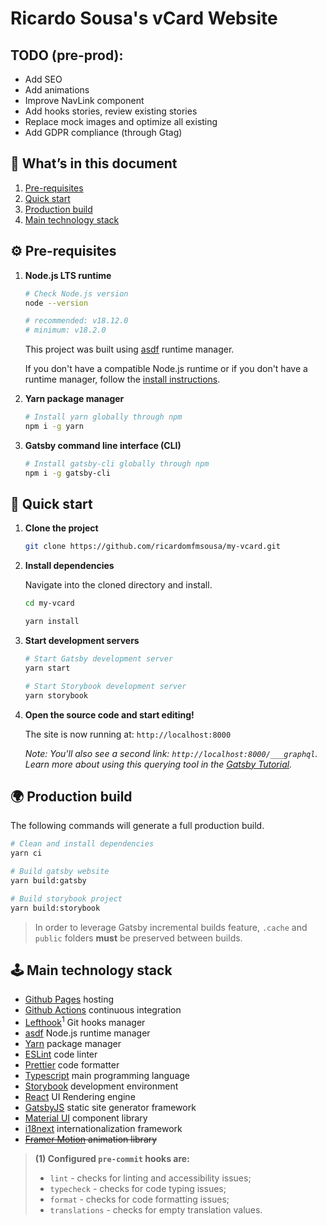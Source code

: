 # Ricardo Sousa's vCard Website

## TODO (pre-prod):

- Add SEO
- Add animations
- Improve NavLink component
- Add hooks stories, review existing stories
- Replace mock images and optimize all existing
- Add GDPR compliance (through Gtag)

## 📖 What’s in this document

1. [Pre-requisites](#%EF%B8%8F-pre-requisites)
1. [Quick start](#-quick-start)
1. [Production build](#-production-build)
1. [Main technology stack](#%EF%B8%8F-main-technology-stack)

## ⚙️ Pre-requisites

1. **Node.js LTS runtime**

   ```sh
   # Check Node.js version
   node --version

   # recommended: v18.12.0
   # minimum: v18.2.0
   ```

   This project was built using [asdf](https://asdf-vm.com/) runtime manager.

   If you don't have a compatible Node.js runtime or if you don't have a runtime manager, follow the [install instructions](https://asdf-vm.com/guide/getting-started.html).

1. **Yarn package manager**

   ```sh
   # Install yarn globally through npm
   npm i -g yarn
   ```

1. **Gatsby command line interface (CLI)**

   ```sh
   # Install gatsby-cli globally through npm
   npm i -g gatsby-cli
   ```

## 🚀 Quick start

1.  **Clone the project**

    ```sh
    git clone https://github.com/ricardomfmsousa/my-vcard.git
    ```

1.  **Install dependencies**

    Navigate into the cloned directory and install.

    ```sh
    cd my-vcard

    yarn install
    ```

1.  **Start development servers**

    ```sh
    # Start Gatsby development server
    yarn start

    # Start Storybook development server
    yarn storybook
    ```

1.  **Open the source code and start editing!**

    The site is now running at: `http://localhost:8000`

    _Note: You'll also see a second link: _`http://localhost:8000/___graphql`_.  
    Learn more about using this querying tool in the [Gatsby Tutorial](https://www.gatsbyjs.com/docs/tutorial/part-4/#use-graphiql-to-explore-the-data-layer-and-write-graphql-queries)._

## 🌍 Production build

The following commands will generate a full production build.

```sh
# Clean and install dependencies
yarn ci

# Build gatsby website
yarn build:gatsby

# Build storybook project
yarn build:storybook
```

> In order to leverage Gatsby incremental builds feature, `.cache` and `public` folders **must** be preserved between builds.

## 🕹️ Main technology stack

- [Github Pages](https://docs.github.com/pages/getting-started-with-github-pages/about-github-pages) hosting
- [Github Actions](https://github.com/features/actions) continuous integration
- [Lefthook](https://evilmartians.com/opensource/lefthook)<sup>1</sup> Git hooks manager
- [asdf](https://asdf-vm.com/) Node.js runtime manager
- [Yarn](https://yarnpkg.com/) package manager
- [ESLint](https://eslint.org/) code linter
- [Prettier](https://prettier.io/) code formatter
- [Typescript](https://www.typescriptlang.org/) main programming language
- [Storybook](https://storybook.js.org/) development environment
- [React](https://reactjs.org/) UI Rendering engine
- [GatsbyJS](https://www.gatsbyjs.com/) static site generator framework
- [Material UI](https://mui.com/) component library
- [i18next](https://www.i18next.com/) internationalization framework
- ~~[Framer Motion](https://www.framer.com/) animation library~~

> **(1) Configured `pre-commit` hooks are:**
>
> - `lint` - checks for linting and accessibility issues;
> - `typecheck` - checks for code typing issues;
> - `format` - checks for code formatting issues;
> - `translations` - checks for empty translation values.
